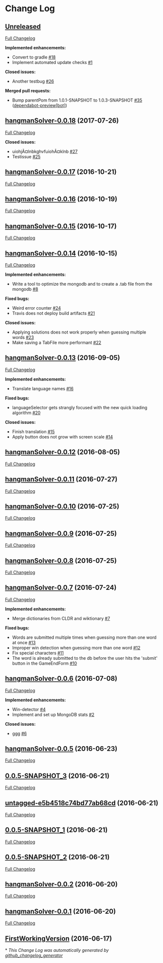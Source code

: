 # Change Log

## [Unreleased](https://github.com/vatbub/hangman-solver/tree/HEAD)

[Full Changelog](https://github.com/vatbub/hangman-solver/compare/hangmanSolver-0.0.18...HEAD)

**Implemented enhancements:**

- Convert to gradle [\#18](https://github.com/vatbub/hangman-solver/issues/18)
- Implement automated update checks [\#1](https://github.com/vatbub/hangman-solver/issues/1)

**Closed issues:**

- Another testbug [\#26](https://github.com/vatbub/hangman-solver/issues/26)

**Merged pull requests:**

- Bump parentPom from 1.0.1-SNAPSHOT to 1.0.3-SNAPSHOT [\#35](https://github.com/vatbub/hangman-solver/pull/35) ([dependabot-preview[bot]](https://github.com/apps/dependabot-preview))

## [hangmanSolver-0.0.18](https://github.com/vatbub/hangman-solver/tree/hangmanSolver-0.0.18) (2017-07-26)
[Full Changelog](https://github.com/vatbub/hangman-solver/compare/hangmanSolver-0.0.17...hangmanSolver-0.0.18)

**Closed issues:**

- uiohjÃ¤lnbkghvfuiohÃ¤klnb [\#27](https://github.com/vatbub/hangman-solver/issues/27)
- Testissue [\#25](https://github.com/vatbub/hangman-solver/issues/25)

## [hangmanSolver-0.0.17](https://github.com/vatbub/hangman-solver/tree/hangmanSolver-0.0.17) (2016-10-21)
[Full Changelog](https://github.com/vatbub/hangman-solver/compare/hangmanSolver-0.0.16...hangmanSolver-0.0.17)

## [hangmanSolver-0.0.16](https://github.com/vatbub/hangman-solver/tree/hangmanSolver-0.0.16) (2016-10-19)
[Full Changelog](https://github.com/vatbub/hangman-solver/compare/hangmanSolver-0.0.15...hangmanSolver-0.0.16)

## [hangmanSolver-0.0.15](https://github.com/vatbub/hangman-solver/tree/hangmanSolver-0.0.15) (2016-10-17)
[Full Changelog](https://github.com/vatbub/hangman-solver/compare/hangmanSolver-0.0.14...hangmanSolver-0.0.15)

## [hangmanSolver-0.0.14](https://github.com/vatbub/hangman-solver/tree/hangmanSolver-0.0.14) (2016-10-15)
[Full Changelog](https://github.com/vatbub/hangman-solver/compare/hangmanSolver-0.0.13...hangmanSolver-0.0.14)

**Implemented enhancements:**

- Write a tool to optimize the mongodb and to create a .tab file from the mongodb [\#8](https://github.com/vatbub/hangman-solver/issues/8)

**Fixed bugs:**

- Weird error counter [\#24](https://github.com/vatbub/hangman-solver/issues/24)
- Travis does not deploy build artifacts [\#21](https://github.com/vatbub/hangman-solver/issues/21)

**Closed issues:**

- Applying solutions does not work properly when guessing multiple words [\#23](https://github.com/vatbub/hangman-solver/issues/23)
- Make saving a TabFile more performant [\#22](https://github.com/vatbub/hangman-solver/issues/22)

## [hangmanSolver-0.0.13](https://github.com/vatbub/hangman-solver/tree/hangmanSolver-0.0.13) (2016-09-05)
[Full Changelog](https://github.com/vatbub/hangman-solver/compare/hangmanSolver-0.0.12...hangmanSolver-0.0.13)

**Implemented enhancements:**

- Translate language names [\#16](https://github.com/vatbub/hangman-solver/issues/16)

**Fixed bugs:**

- languageSelector gets strangly focused with the new quick loading algorithm [\#20](https://github.com/vatbub/hangman-solver/issues/20)

**Closed issues:**

- Finish translation [\#15](https://github.com/vatbub/hangman-solver/issues/15)
- Apply button does not grow with screen scale [\#14](https://github.com/vatbub/hangman-solver/issues/14)

## [hangmanSolver-0.0.12](https://github.com/vatbub/hangman-solver/tree/hangmanSolver-0.0.12) (2016-08-05)
[Full Changelog](https://github.com/vatbub/hangman-solver/compare/hangmanSolver-0.0.11...hangmanSolver-0.0.12)

## [hangmanSolver-0.0.11](https://github.com/vatbub/hangman-solver/tree/hangmanSolver-0.0.11) (2016-07-27)
[Full Changelog](https://github.com/vatbub/hangman-solver/compare/hangmanSolver-0.0.10...hangmanSolver-0.0.11)

## [hangmanSolver-0.0.10](https://github.com/vatbub/hangman-solver/tree/hangmanSolver-0.0.10) (2016-07-25)
[Full Changelog](https://github.com/vatbub/hangman-solver/compare/hangmanSolver-0.0.9...hangmanSolver-0.0.10)

## [hangmanSolver-0.0.9](https://github.com/vatbub/hangman-solver/tree/hangmanSolver-0.0.9) (2016-07-25)
[Full Changelog](https://github.com/vatbub/hangman-solver/compare/hangmanSolver-0.0.8...hangmanSolver-0.0.9)

## [hangmanSolver-0.0.8](https://github.com/vatbub/hangman-solver/tree/hangmanSolver-0.0.8) (2016-07-25)
[Full Changelog](https://github.com/vatbub/hangman-solver/compare/hangmanSolver-0.0.7...hangmanSolver-0.0.8)

## [hangmanSolver-0.0.7](https://github.com/vatbub/hangman-solver/tree/hangmanSolver-0.0.7) (2016-07-24)
[Full Changelog](https://github.com/vatbub/hangman-solver/compare/hangmanSolver-0.0.6...hangmanSolver-0.0.7)

**Implemented enhancements:**

- Merge dictionaries from CLDR and wiktionary [\#7](https://github.com/vatbub/hangman-solver/issues/7)

**Fixed bugs:**

- Words are submitted multiple times when guessing more than one word at once [\#13](https://github.com/vatbub/hangman-solver/issues/13)
- Improper win detection when guessing more than one word [\#12](https://github.com/vatbub/hangman-solver/issues/12)
- Fix special characters [\#11](https://github.com/vatbub/hangman-solver/issues/11)
- The word is already submitted to the db before the user hits the 'submit' button in the GameEndForm [\#10](https://github.com/vatbub/hangman-solver/issues/10)

## [hangmanSolver-0.0.6](https://github.com/vatbub/hangman-solver/tree/hangmanSolver-0.0.6) (2016-07-08)
[Full Changelog](https://github.com/vatbub/hangman-solver/compare/hangmanSolver-0.0.5...hangmanSolver-0.0.6)

**Implemented enhancements:**

- Win-detector [\#4](https://github.com/vatbub/hangman-solver/issues/4)
- Implement and set up MongoDB stats [\#2](https://github.com/vatbub/hangman-solver/issues/2)

**Closed issues:**

- ggg [\#6](https://github.com/vatbub/hangman-solver/issues/6)

## [hangmanSolver-0.0.5](https://github.com/vatbub/hangman-solver/tree/hangmanSolver-0.0.5) (2016-06-23)
[Full Changelog](https://github.com/vatbub/hangman-solver/compare/0.0.5-SNAPSHOT_3...hangmanSolver-0.0.5)

## [0.0.5-SNAPSHOT_3](https://github.com/vatbub/hangman-solver/tree/0.0.5-SNAPSHOT_3) (2016-06-21)
[Full Changelog](https://github.com/vatbub/hangman-solver/compare/untagged-e5b4518c74bd77ab68cd...0.0.5-SNAPSHOT_3)

## [untagged-e5b4518c74bd77ab68cd](https://github.com/vatbub/hangman-solver/tree/untagged-e5b4518c74bd77ab68cd) (2016-06-21)
[Full Changelog](https://github.com/vatbub/hangman-solver/compare/0.0.5-SNAPSHOT_1...untagged-e5b4518c74bd77ab68cd)

## [0.0.5-SNAPSHOT_1](https://github.com/vatbub/hangman-solver/tree/0.0.5-SNAPSHOT_1) (2016-06-21)
[Full Changelog](https://github.com/vatbub/hangman-solver/compare/0.0.5-SNAPSHOT_2...0.0.5-SNAPSHOT_1)

## [0.0.5-SNAPSHOT_2](https://github.com/vatbub/hangman-solver/tree/0.0.5-SNAPSHOT_2) (2016-06-21)
[Full Changelog](https://github.com/vatbub/hangman-solver/compare/hangmanSolver-0.0.2...0.0.5-SNAPSHOT_2)

## [hangmanSolver-0.0.2](https://github.com/vatbub/hangman-solver/tree/hangmanSolver-0.0.2) (2016-06-20)
[Full Changelog](https://github.com/vatbub/hangman-solver/compare/hangmanSolver-0.0.1...hangmanSolver-0.0.2)

## [hangmanSolver-0.0.1](https://github.com/vatbub/hangman-solver/tree/hangmanSolver-0.0.1) (2016-06-20)
[Full Changelog](https://github.com/vatbub/hangman-solver/compare/FirstWorkingVersion...hangmanSolver-0.0.1)

## [FirstWorkingVersion](https://github.com/vatbub/hangman-solver/tree/FirstWorkingVersion) (2016-06-17)


\* *This Change Log was automatically generated by [github_changelog_generator](https://github.com/skywinder/Github-Changelog-Generator)*